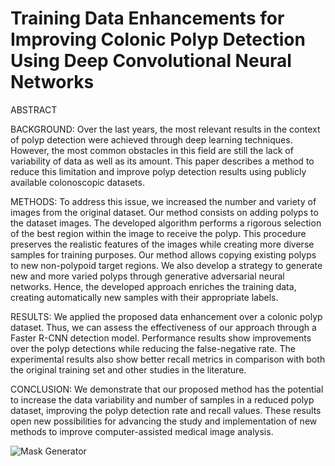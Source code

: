 # Training Data Enhancements for Improving Colonic Polyp Detection Using Deep Convolutional Neural Networks

ABSTRACT

BACKGROUND: Over the last years, the most relevant results in the context of polyp detection were achieved through deep learning techniques. However, the most common obstacles in this field are still the lack of variability of data as well as its amount. This paper describes a method to reduce this limitation and improve polyp detection results using publicly available colonoscopic datasets.

METHODS: To address this issue, we increased the number and variety of images from the original dataset. Our method consists on adding polyps to the dataset images. The developed algorithm performs a rigorous selection of the best region within the image to receive the polyp. This procedure preserves the realistic features of the images while creating more diverse samples for training purposes. Our method allows copying existing polyps to new non-polypoid target regions. We also develop a strategy to generate new and more varied polyps through generative adversarial neural networks. Hence, the developed approach enriches the training data, creating automatically new samples with their appropriate labels.

RESULTS: We applied the proposed data enhancement over a colonic polyp dataset. Thus, we can assess the effectiveness of our approach through a Faster R-CNN detection model. Performance results show improvements over the polyp detections while reducing the false-negative rate. The experimental results also show better recall metrics in comparison with both the original training set and other studies in the literature.

CONCLUSION: We demonstrate that our proposed method has the potential to increase the data variability and number of samples in a reduced polyp dataset, improving the polyp detection rate and recall values. These results open new possibilities for advancing the study and implementation of new methods to improve computer-assisted medical image analysis.


![Mask Generator](https://www.dropbox.com/s/fh3q1opmqx6w8b3/mask_generator.png)
